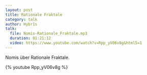 ```yaml
---
layout: post
title: Rationale Fraktale
category: talk
author: Hybr1s
talk:
  file: Nomis-Rationale_Fraktale.mp3
  duration: 01:21:12
  video: https://www.youtube.com/watch?v=Rpp_yV06v8g&html5=1
---
```

Nomis über Rationale Fraktale.  
<!-- break -->

{% youtube Rpp_yV06v8g %}
